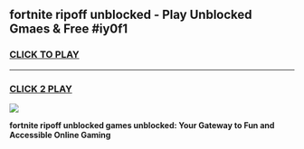 
## fortnite ripoff unblocked - Play Unblocked Gmaes & Free #iy0f1
<h3>
<a href="https://news.freeplayer.one?title=fortnite_ripoff_unblocked&ref=03M">CLICK TO PLAY</a></h3>
<hr>

<h3>
<a href="https://news.freeplayer.one?title=fortnite_ripoff_unblocked&ref=03M">CLICK 2 PLAY</a>
  
</h3>

<a href="https://news.freeplayer.one?title=fortnite_ripoff_unblocked&ref=03M"><img src="https://clearcache.store/games.png"></a>


**fortnite ripoff unblocked games unblocked: Your Gateway to Fun and Accessible Online Gaming**
